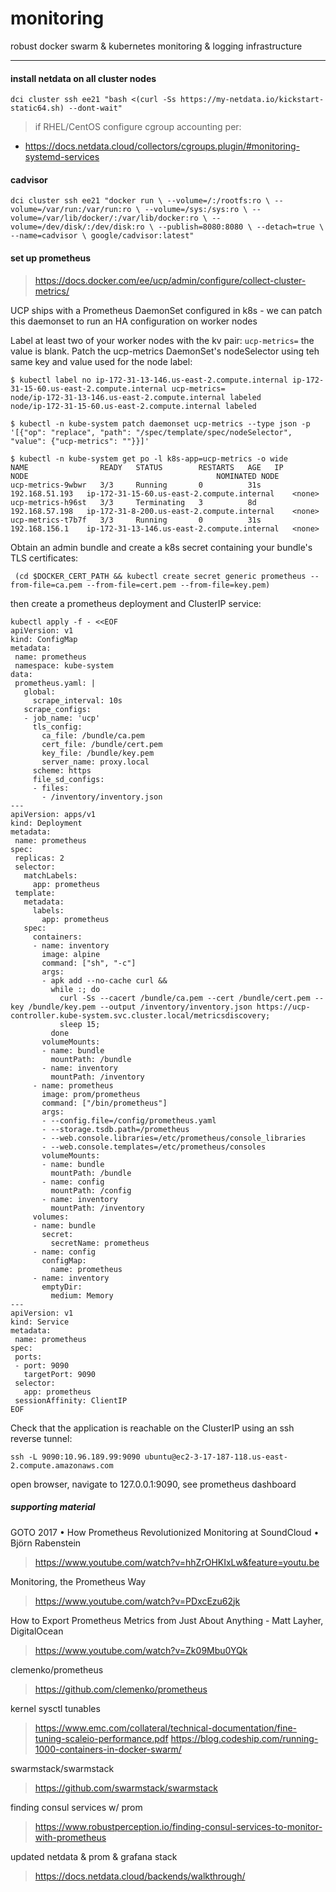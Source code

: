 # monitoring
robust docker swarm &amp; kubernetes monitoring &amp; logging infrastructure

---


#### install netdata on all cluster nodes

`dci cluster ssh ee21 "bash <(curl -Ss https://my-netdata.io/kickstart-static64.sh) --dont-wait"`

> if RHEL/CentOS configure cgroup accounting per:
- https://docs.netdata.cloud/collectors/cgroups.plugin/#monitoring-systemd-services

#### cadvisor

`dci cluster ssh ee21 "docker run \
  --volume=/:/rootfs:ro \
  --volume=/var/run:/var/run:ro \
  --volume=/sys:/sys:ro \
  --volume=/var/lib/docker/:/var/lib/docker:ro \
  --volume=/dev/disk/:/dev/disk:ro \
  --publish=8080:8080 \
  --detach=true \
  --name=cadvisor \
  google/cadvisor:latest"`

#### set up prometheus
> https://docs.docker.com/ee/ucp/admin/configure/collect-cluster-metrics/

UCP ships with a Prometheus DaemonSet configured in k8s - we can patch this daemonset to run an HA configuration on worker nodes

Label at least two of your worker nodes with the kv pair: `ucp-metrics=`  the value is blank.  Patch the ucp-metrics DaemonSet's nodeSelector using teh same key and value used for the node label:


```
$ kubectl label no ip-172-31-13-146.us-east-2.compute.internal ip-172-31-15-60.us-east-2.compute.internal ucp-metrics=
node/ip-172-31-13-146.us-east-2.compute.internal labeled
node/ip-172-31-15-60.us-east-2.compute.internal labeled

$ kubectl -n kube-system patch daemonset ucp-metrics --type json -p '[{"op": "replace", "path": "/spec/template/spec/nodeSelector", "value": {"ucp-metrics": ""}}]'

$ kubectl -n kube-system get po -l k8s-app=ucp-metrics -o wide
NAME                READY   STATUS        RESTARTS   AGE   IP               NODE                                          NOMINATED NODE
ucp-metrics-9wbwr   3/3     Running       0          31s   192.168.51.193   ip-172-31-15-60.us-east-2.compute.internal    <none>
ucp-metrics-h96st   3/3     Terminating   3          8d    192.168.57.198   ip-172-31-8-200.us-east-2.compute.internal    <none>
ucp-metrics-t7b7f   3/3     Running       0          31s   192.168.156.1    ip-172-31-13-146.us-east-2.compute.internal   <none>
```

Obtain an admin bundle and create a k8s secret containing your bundle's TLS certificates:

` (cd $DOCKER_CERT_PATH && kubectl create secret generic prometheus --from-file=ca.pem --from-file=cert.pem --from-file=key.pem)`

then create a prometheus deployment and ClusterIP service:

```
kubectl apply -f - <<EOF
apiVersion: v1
kind: ConfigMap
metadata:
 name: prometheus
 namespace: kube-system
data:
 prometheus.yaml: |
   global:
     scrape_interval: 10s
   scrape_configs:
   - job_name: 'ucp'
     tls_config:
       ca_file: /bundle/ca.pem
       cert_file: /bundle/cert.pem
       key_file: /bundle/key.pem
       server_name: proxy.local
     scheme: https
     file_sd_configs:
     - files:
       - /inventory/inventory.json
---
apiVersion: apps/v1
kind: Deployment
metadata:
 name: prometheus
spec:
 replicas: 2
 selector:
   matchLabels:
     app: prometheus
 template:
   metadata:
     labels:
       app: prometheus
   spec:
     containers:
     - name: inventory
       image: alpine
       command: ["sh", "-c"]
       args:
       - apk add --no-cache curl &&
         while :; do
           curl -Ss --cacert /bundle/ca.pem --cert /bundle/cert.pem --key /bundle/key.pem --output /inventory/inventory.json https://ucp-controller.kube-system.svc.cluster.local/metricsdiscovery;
           sleep 15;
         done
       volumeMounts:
       - name: bundle
         mountPath: /bundle
       - name: inventory
         mountPath: /inventory
     - name: prometheus
       image: prom/prometheus
       command: ["/bin/prometheus"]
       args:
       - --config.file=/config/prometheus.yaml
       - --storage.tsdb.path=/prometheus
       - --web.console.libraries=/etc/prometheus/console_libraries
       - --web.console.templates=/etc/prometheus/consoles
       volumeMounts:
       - name: bundle
         mountPath: /bundle
       - name: config
         mountPath: /config
       - name: inventory
         mountPath: /inventory
     volumes:
     - name: bundle
       secret:
         secretName: prometheus
     - name: config
       configMap:
         name: prometheus
     - name: inventory
       emptyDir:
         medium: Memory
---
apiVersion: v1
kind: Service
metadata:
 name: prometheus
spec:
 ports:
 - port: 9090
   targetPort: 9090
 selector:
   app: prometheus
 sessionAffinity: ClientIP
EOF
 ```

Check that the application is reachable on the ClusterIP using an ssh reverse tunnel:

`ssh -L 9090:10.96.189.99:9090 ubuntu@ec2-3-17-187-118.us-east-2.compute.amazonaws.com`

open browser, navigate to 127.0.0.1:9090, see prometheus dashboard



##### supporting material

GOTO 2017 • How Prometheus Revolutionized Monitoring at SoundCloud • Björn Rabenstein
> https://www.youtube.com/watch?v=hhZrOHKIxLw&feature=youtu.be

Monitoring, the Prometheus Way
> https://www.youtube.com/watch?v=PDxcEzu62jk

How to Export Prometheus Metrics from Just About Anything - Matt Layher, DigitalOcean
>https://www.youtube.com/watch?v=Zk09Mbu0YQk

clemenko/prometheus
> https://github.com/clemenko/prometheus

kernel sysctl tunables
> https://www.emc.com/collateral/technical-documentation/fine-tuning-scaleio-performance.pdf
> https://blog.codeship.com/running-1000-containers-in-docker-swarm/

swarmstack/swarmstack
> https://github.com/swarmstack/swarmstack

finding consul services w/ prom
> https://www.robustperception.io/finding-consul-services-to-monitor-with-prometheus

updated netdata & prom & grafana stack
> https://docs.netdata.cloud/backends/walkthrough/
